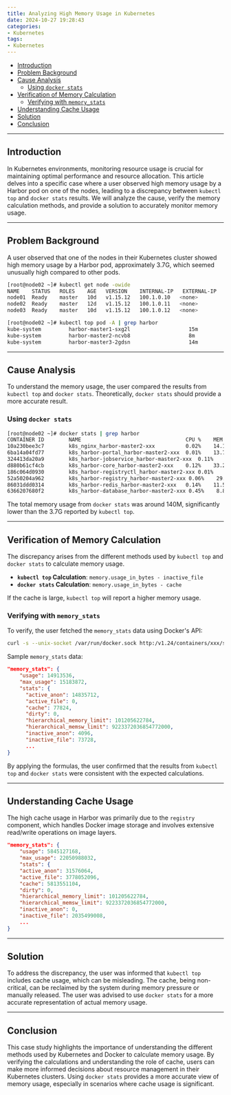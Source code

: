 ```yaml
---
title: Analyzing High Memory Usage in Kubernetes
date: 2024-10-27 19:28:43
categories:
- Kubernetes
tags:
- Kubernetes
---
```


- [Introduction](#introduction)
- [Problem Background](#problem-background)
- [Cause Analysis](#cause-analysis)
  - [Using `docker stats`](#using-docker-stats)
- [Verification of Memory Calculation](#verification-of-memory-calculation)
  - [Verifying with `memory_stats`](#verifying-with-memory_stats)
- [Understanding Cache Usage](#understanding-cache-usage)
- [Solution](#solution)
- [Conclusion](#conclusion)

---

<a name="introduction"></a>
## Introduction

In Kubernetes environments, monitoring resource usage is crucial for maintaining optimal performance and resource allocation. This article delves into a specific case where a user observed high memory usage by a Harbor pod on one of the nodes, leading to a discrepancy between `kubectl top` and `docker stats` results. We will analyze the cause, verify the memory calculation methods, and provide a solution to accurately monitor memory usage.

---

<a name="problem-background"></a>
## Problem Background

A user observed that one of the nodes in their Kubernetes cluster showed high memory usage by a Harbor pod, approximately 3.7G, which seemed unusually high compared to other pods.

```bash
[root@node02 ~]# kubectl get node -owide
NAME    STATUS   ROLES    AGE   VERSION    INTERNAL-IP   EXTERNAL-IP    
node01  Ready    master   10d   v1.15.12   100.1.0.10   <none>   
node02  Ready    master   12d   v1.15.12   100.1.0.11   <none>  
node03  Ready    master   10d   v1.15.12   100.1.0.12   <none> 

[root@node02 ~]# kubectl top pod -A | grep harbor
kube-system         harbor-master1-sxg2l                   15m           150Mi
kube-system         harbor-master2-ncvb8                   8m            3781Mi
kube-system         harbor-master3-2gdsn                   14m           227Mi
```

---

<a name="cause-analysis"></a>
## Cause Analysis

To understand the memory usage, the user compared the results from `kubectl top` and `docker stats`. Theoretically, `docker stats` should provide a more accurate result.

### Using `docker stats`

```bash
[root@node02 ~]# docker stats | grep harbor
CONTAINER ID        NAME                                  CPU %    MEM USAGE / LIMIT     MEM %
10a230bee3c7        k8s_nginx_harbor-master2-xxx          0.02%    14.15MiB / 94.26GiB   0.01%
6ba14a04fd77        k8s_harbor-portal_harbor-master2-xxx  0.01%    13.73MiB / 94.26GiB   0.01%
324413da20a9        k8s_harbor-jobservice_harbor-master2-xxx  0.11%    21.54MiB / 94.26GiB   0.02%
d880b61cf4cb        k8s_harbor-core_harbor-master2-xxx    0.12%    33.2MiB / 94.26GiB    0.03%
186c064d0930        k8s_harbor-registryctl_harbor-master2-xxx 0.01%    8.34MiB / 94.26GiB    0.01%
52a50204a962        k8s_harbor-registry_harbor-master2-xxx 0.06%    29.99MiB / 94.26GiB   0.03%
86031ddd0314        k8s_harbor-redis_harbor-master2-xxx   0.14%    11.51MiB / 94.26GiB   0.01%
6366207680f2        k8s_harbor-database_harbor-master2-xxx 0.45%    8.859MiB / 94.26GiB   0.01%
```

The total memory usage from `docker stats` was around 140M, significantly lower than the 3.7G reported by `kubectl top`.

---

<a name="verification-of-memory-calculation"></a>
## Verification of Memory Calculation

The discrepancy arises from the different methods used by `kubectl top` and `docker stats` to calculate memory usage.

- **`kubectl top` Calculation**: `memory.usage_in_bytes - inactive_file`
- **`docker stats` Calculation**: `memory.usage_in_bytes - cache`

If the cache is large, `kubectl top` will report a higher memory usage.

### Verifying with `memory_stats`

To verify, the user fetched the `memory_stats` data using Docker's API:

```bash
curl -s --unix-socket /var/run/docker.sock http:/v1.24/containers/xxx/stats | jq ."memory_stats"
```

Sample `memory_stats` data:

```json
"memory_stats": {
    "usage": 14913536,
    "max_usage": 15183872,
    "stats": {
      "active_anon": 14835712,
      "active_file": 0,
      "cache": 77824,
      "dirty": 0,
      "hierarchical_memory_limit": 101205622784,
      "hierarchical_memsw_limit": 9223372036854772000,
      "inactive_anon": 4096,
      "inactive_file": 73728,
      ...
}
```

By applying the formulas, the user confirmed that the results from `kubectl top` and `docker stats` were consistent with the expected calculations.

---

<a name="understanding-cache-usage"></a>
## Understanding Cache Usage

The high cache usage in Harbor was primarily due to the `registry` component, which handles Docker image storage and involves extensive read/write operations on image layers.

```json
"memory_stats": {
    "usage": 5845127168,
    "max_usage": 22050988032,
    "stats": {
    "active_anon": 31576064,
    "active_file": 3778052096,
    "cache": 5813551104,
    "dirty": 0,
    "hierarchical_memory_limit": 101205622784,
    "hierarchical_memsw_limit": 9223372036854772000,
    "inactive_anon": 0,
    "inactive_file": 2035499008,
    ...
}
```

---

<a name="solution"></a>
## Solution

To address the discrepancy, the user was informed that `kubectl top` includes cache usage, which can be misleading. The cache, being non-critical, can be reclaimed by the system during memory pressure or manually released. The user was advised to use `docker stats` for a more accurate representation of actual memory usage.

---

<a name="conclusion"></a>
## Conclusion

This case study highlights the importance of understanding the different methods used by Kubernetes and Docker to calculate memory usage. By verifying the calculations and understanding the role of cache, users can make more informed decisions about resource management in their Kubernetes clusters. Using `docker stats` provides a more accurate view of memory usage, especially in scenarios where cache usage is significant.